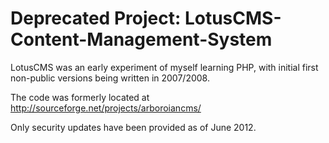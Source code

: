 Deprecated Project: LotusCMS-Content-Management-System
==================================

LotusCMS was an early experiment of myself learning PHP, with initial first non-public versions being written in 2007/2008.

The code was formerly located at http://sourceforge.net/projects/arboroiancms/

Only security updates have been provided as of June 2012.
